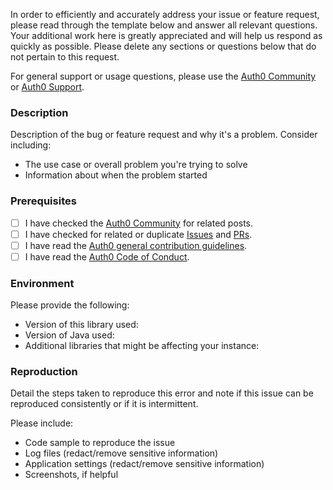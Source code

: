In order to efficiently and accurately address your issue or feature request, please read through the template below and answer all relevant questions. Your additional work here is greatly appreciated and will help us respond as quickly as possible. Please delete any sections or questions below that do not pertain to this request.

For general support or usage questions, please use the [Auth0 Community](https://community.auth0.com/) or [Auth0 Support](https://support.auth0.com.).

### Description

Description of the bug or feature request and why it's a problem. Consider including:

- The use case or overall problem you're trying to solve
- Information about when the problem started

### Prerequisites

- [ ] I have checked the [Auth0 Community](https://community.auth0.com/) for related posts.
- [ ] I have checked for related or duplicate [Issues](https://github.com/auth0/jwks-rsa-java/issues) and [PRs](https://github.com/auth0/jwks-rsa-java/pulls).
- [ ] I have read the [Auth0 general contribution guidelines](https://github.com/auth0/open-source-template/blob/master/GENERAL-CONTRIBUTING.md).
- [ ] I have read the [Auth0 Code of Conduct](https://github.com/auth0/open-source-template/blob/master/CODE-OF-CONDUCT.md).

### Environment

Please provide the following:

- Version of this library used:
- Version of Java used:
- Additional libraries that might be affecting your instance:

### Reproduction

Detail the steps taken to reproduce this error and note if this issue can be reproduced consistently or if it is intermittent.

Please include:

- Code sample to reproduce the issue
- Log files (redact/remove sensitive information)
- Application settings (redact/remove sensitive information)
- Screenshots, if helpful
